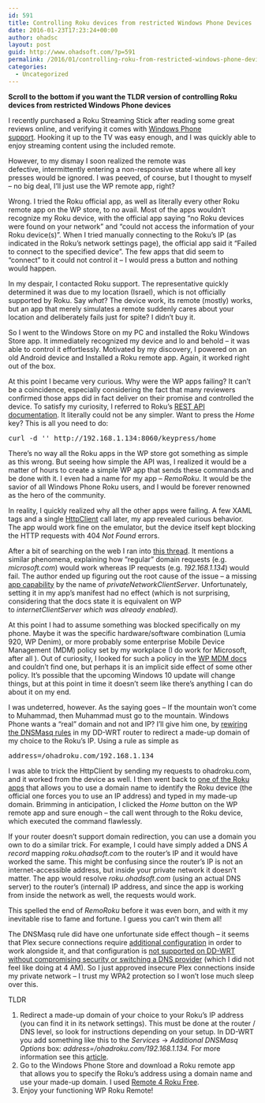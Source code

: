 ```yaml
---
id: 591
title: Controlling Roku devices from restricted Windows Phone Devices
date: 2016-01-23T17:23:24+00:00
author: ohadsc
layout: post
guid: http://www.ohadsoft.com/?p=591
permalink: /2016/01/controlling-roku-from-restricted-windows-phone-devices/
categories:
  - Uncategorized
---
```

**Scroll to the bottom if you want the TLDR version of controlling Roku devices from restricted Windows Phone devices**

I recently purchased a Roku Streaming Stick after reading some great reviews online, and verifying it comes with [Windows Phone support](https://support.roku.com/hc/en-us/articles/208755018-Roku-Mobile-App-Help-Android-iOS-Windows-Mobile-and-8-x-). Hooking it up to the TV was easy enough, and I was quickly able to enjoy streaming content using the included remote.

However, to my dismay I soon realized the remote was defective, intermittently entering a non-responsive state where all key presses would be ignored. I was peeved, of course, but I thought to myself &#8211; no big deal, I&#8217;ll just use the WP remote app, right?

Wrong. I tried the Roku official app, as well as literally every other Roku remote app on the WP store, to no avail. Most of the apps wouldn&#8217;t recognize my Roku device, with the official app saying &#8220;no Roku devices were found on your network&#8221; and &#8220;could not access the information of your Roku device(s)&#8221;. When I tried manually connecting to the Roku&#8217;s IP (as indicated in the Roku&#8217;s network settings page), the official app said it &#8220;Failed to connect to the specified device&#8221;. The few apps that did seem to &#8220;connect&#8221; to it could not control it &#8211; I would press a button and nothing would happen.

In my despair, I contacted Roku support. The representative quickly determined it was due to my location (Israel), which is not officially supported by Roku. Say _what_? The device work, its remote (mostly) works, but an app that merely simulates a remote suddenly cares about your location and deliberately fails just for spite? I didn&#8217;t buy it.

So I went to the Windows Store on my PC and installed the Roku Windows Store app. It immediately recognized my device and lo and behold &#8211; it was able to control it effortlessly. Motivated by my discovery, I powered on an old Android device and Installed a Roku remote app. Again, it worked right out of the box.

At this point I became very curious. Why were the WP apps failing? It can&#8217;t be a coincidence, especially considering the fact that many reviewers confirmed those apps did in fact deliver on their promise and controlled the device. To satisfy my curiosity, I referred to Roku&#8217;s [REST API documentation](http://sdkdocs.roku.com/display/sdkdoc/External+Control+Guide). It literally could not be any simpler. Want to press the _Home_ key? This is all you need to do:

<pre class="brush: plain; title: ; notranslate" title="">curl -d '' http://192.168.1.134:8060/keypress/home</pre>

There&#8217;s no way all the Roku apps in the WP store got something as simple as this wrong. But seeing how simple the API was, I realized it would be a matter of hours to create a simple WP app that sends these commands and be done with it. I even had a name for my app &#8211; _RemoRoku_. It would be the savior of all Windows Phone Roku users, and I would be forever renowned as the hero of the community.

In reality, I quickly realized why all the other apps were failing. A few XAML tags and a single [HttpClient](https://msdn.microsoft.com/en-us/library/system.net.http.httpclient(v=vs.118).aspx) call later, my app revealed curious behavior. The app would work fine on the emulator, but the device itself kept blocking the HTTP requests with 404 _Not Found_ errors.

After a bit of searching on the web I ran into [this thread](https://social.msdn.microsoft.com/Forums/en-US/b4fda36c-5497-42bb-99e8-170a8de871e0/ip-addresses-not-allowed-with-httpclientgetasync?forum=winappswithcsharp). It mentions a similar phenomena, explaining how &#8220;regular&#8221; domain requests (e.g. _microsoft.com_) would work whereas IP requests (e.g. _192.168.1.134_) would fail. The author ended up figuring out the root cause of the issue &#8211; a missing [app capability](https://msdn.microsoft.com/en-us/library/windows/apps/br211423.aspx) by the name of _privateNetworkClientServer_. Unfortunately, setting it in my app&#8217;s manifest had no effect (which is not surprising, considering that the docs state it is equivalent on WP to _internetClientServer _which was already enabled_)._

At this point I had to assume something was blocked specifically on my phone. Maybe it was the specific hardware/software combination (Lumia 920, WP Denim), or more probably some enterprise Mobile Device Management (MDM) policy set by my workplace (I do work for Microsoft, after all ). Out of curiosity, I looked for such a policy in the [WP MDM docs](https://www.microsoft.com/en-us/download/details.aspx?id=42508) and couldn&#8217;t find one, but perhaps it is an implicit side effect of some other policy. It&#8217;s possible that the upcoming Windows 10 update will change things, but at this point in time it doesn&#8217;t seem like there&#8217;s anything I can do about it on my end.

I was undeterred, however. As the saying goes &#8211; If the mountain won&#8217;t come to Muhammad, then Muhammad must go to the mountain. Windows Phone wants a &#8220;real&#8221; domain and not and IP? I&#8217;ll give him one, by [rewiring the DNSMasq rules](https://coolaj86.com/articles/redirect-domains-and-dns-using-dd-wrt.html) in my DD-WRT router to redirect a made-up domain of my choice to the Roku&#8217;s IP. Using a rule as simple as

<pre class="brush: plain; title: ; notranslate" title="">address=/ohadroku.com/192.168.1.134</pre>

I was able to trick the HttpClient by sending my requests to ohadroku.com, and it worked from the device as well. I then went back to [one of the Roku apps](https://www.microsoft.com/en-us/store/apps/remote-4-roku-free/9nblggh08xlw) that allows you to use a domain name to identify the Roku device (the official one forces you to use an IP address) and typed in my made-up domain. Brimming in anticipation, I clicked the _Home_ button on the WP remote app and sure enough &#8211; the call went through to the Roku device, which executed the command flawlessly.

If your router doesn&#8217;t support domain redirection, you can use a domain you own to do a similar trick. For example, I could have simply added a DNS _A record_ mapping _roku.ohadsoft.com_ to the router&#8217;s IP and it would have worked the same. This might be confusing since the router&#8217;s IP is not an internet-accessible address, but inside your private network it doesn&#8217;t matter. The app would resolve _roku.ohadsoft.com_ (using an actual DNS server) to the router&#8217;s (internal) IP address, and since the app is working from inside the network as well, the requests would work.

This spelled the end of _RemoRoku_ before it was even born, and with it my inevitable rise to fame and fortune. I guess you can&#8217;t win them all!

The DNSMasq rule did have one unfortunate side effect though &#8211; it seems that Plex secure connections require [additional configuration](https://support.plex.tv/hc/en-us/articles/206225077) in order to work alongside it, and that configuration is [not supported on DD-WRT without compromising security or switching a DNS provider](http://www.dd-wrt.com/phpBB2/viewtopic.php?p=974492&sid=b4aa2b93493a2952712709e8247e900d#974492) (which I did not feel like doing at 4 AM). So I just approved insecure Plex connections inside my private network &#8211; I trust my WPA2 protection so I won&#8217;t lose much sleep over this.

TLDR

  1. Redirect a made-up domain of your choice to your Roku&#8217;s IP address (you can find it in its network settings). This must be done at the router / DNS level, so look for instructions depending on your setup. In DD-WRT you add something like this to the _Services_ -> _Additional DNSMasq Options_ box: _address=/ohadroku.com/192.168.1.134._ For more information see this [article](https://coolaj86.com/articles/redirect-domains-and-dns-using-dd-wrt.html).
  2. Go to the Windows Phone Store and download a Roku remote app that allows you to specify the Roku&#8217;s address using a domain name and use your made-up domain. I used [Remote 4 Roku Free](https://www.microsoft.com/en-us/store/apps/remote-4-roku-free/9nblggh08xlw).
  3. Enjoy your functioning WP Roku Remote!